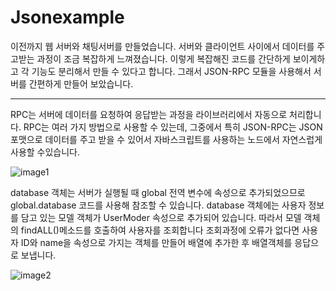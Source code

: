 Jsonexample
=======================
이전까지 웹 서버와 채팅서버를 만들었습니다. 서버와 클라이언트 사이에서 데이터를 주고받는 과정이 조금 복잡하게 느껴졌습니다. 이렇게 복잡해진 코드를 간단하게 보이게하고 각 기능도 분리해서 만들 수 있다고 합니다. 그래서 JSON-RPC 모듈을 사용해서 서버를 간편하게 만들어 보았습니다.

-----------------
RPC는 서버에 데이터를 요청하여 응답받는 과정을 라이브러리에서 자동으로 처리합니다. RPC는 여러 가지 방법으로 사용할 수 있는데, 그중에서 특히 JSON-RPC는 JSON포맷으로 데이터를 주고 받을 수 있어서 자바스크립트를 사용하는 노드에서 자연스럽게 사용할 수있습니다.

![image1](http://drive.google.com/uc?export=view&id=1H_JeIu8IEoHgquYhY8-YqzfrEUUQYL2d "image1")

database 객체는 서버가 실행될 때 global 전역 변수에 속성으로 추가되었으므로 global.database 코드를 사용해 참조할 수 있습니다. database 객체에는 사용자 정보를 담고 있는 모델 객체가 UserModer 속성으로 추가되어 있습니다. 따라서 모델 객체의 findALL()메소드를 호출하여 사용자를 조회합니다 조회과정에 오류가 없다면 사용자 ID와 name을 속성으로 가지는 객체를 만들어 배열에 추가한 후 배열객체를 응답으로 보냅니다.

![image2](http://drive.google.com/uc?export=view&id=1pt2n0QvdlzmC2svqJ-V3Z984SAFVYkyi "image2")
